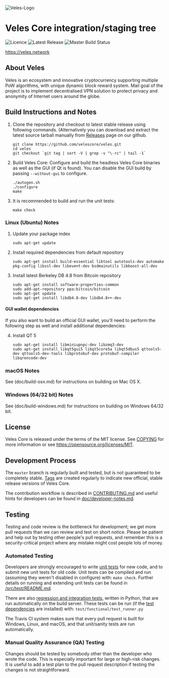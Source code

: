 ![Veles-Logo](https://i.imgur.com/OP0aW7y.jpg?3)

Veles Core integration/staging tree
======================================
![Licence](https://img.shields.io/github/license/velescore/veles.svg?style=for-the-badge)   ![Latest Release](https://img.shields.io/github/release/velescore/veles.svg?style=for-the-badge) ![Master Build Status](https://img.shields.io/travis/com/velescore/veles/master.svg?style=for-the-badge)

https://veles.network

About Veles
------------
Veles is an ecosystem and innovative cryptocurrency supporting multiple PoW algorithms, with unique dynamic block reward system. Mail goal of the project is to implement decentralised VPN solution to protect privacy and anonymity of Internet users around the globe.


Build Instructions and Notes
-----------------------------
1.  Clone the repository and checkout to latest stable release using following commands. (Alternatively you can download and extract the latest source tarball manually from [Releases](https://github.com/velescore/veles/releases) page on our github.

        git clone https://github.com/velescore/veles.git
        cd veles
        git checkout `git tag | sort -V | grep -v "\-rc" | tail -1`

2.  Build Veles Core:
    Configure and build the headless Veles Core binaries as well as the GUI (if Qt is found).
    You can disable the GUI build by passing `--without-gui` to configure.
        
        ./autogen.sh
        ./configure
        make

3.  It is recommended to build and run the unit tests:

        make check
        
### Linux (Ubuntu) Notes
1.  Update your package index

        sudo apt-get update

2.  Install required dependencies from default repository

        sudo apt-get install build-essential libtool autotools-dev automake pkg-config libssl-dev libevent-dev bsdmainutils libboost-all-dev

3.  Install latest Berkeley DB 4.8 from Bitcoin repository

        sudo apt-get install software-properties-common
        sudo add-apt-repository ppa:bitcoin/bitcoin
        sudo apt-get update
        sudo apt-get install libdb4.8-dev libdb4.8++-dev

#### GUI wallet dependencies
If you also want to build an official GUI wallet, you'll need to perform the following step as well and install additional dependencies:

4.  Install QT 5

        sudo apt-get install libminiupnpc-dev libzmq3-dev
        sudo apt-get install libqt5gui5 libqt5core5a libqt5dbus5 qttools5-dev qttools5-dev-tools libprotobuf-dev protobuf-compiler libqrencode-dev



### macOS Notes
See (doc/build-osx.md) for instructions on building on Mac OS X.

### Windows (64/32 bit) Notes
See (doc/build-windows.md) for instructions on building on Windows 64/32 bit.


License
-------

Veles Core is released under the terms of the MIT license. See [COPYING](COPYING) for more
information or see https://opensource.org/licenses/MIT.

Development Process
-------------------

The `master` branch is regularly built and tested, but is not guaranteed to be
completely stable. [Tags](https://github.com/velescore/veles/tags) are created
regularly to indicate new official, stable release versions of Veles Core.

The contribution workflow is described in [CONTRIBUTING.md](CONTRIBUTING.md)
and useful hints for developers can be found in [doc/developer-notes.md](doc/developer-notes.md).

Testing
-------

Testing and code review is the bottleneck for development; we get more pull
requests than we can review and test on short notice. Please be patient and help out by testing
other people's pull requests, and remember this is a security-critical project where any mistake might cost people
lots of money.

### Automated Testing

Developers are strongly encouraged to write [unit tests](src/test/README.md) for new code, and to
submit new unit tests for old code. Unit tests can be compiled and run
(assuming they weren't disabled in configure) with: `make check`. Further details on running
and extending unit tests can be found in [/src/test/README.md](/src/test/README.md).

There are also [regression and integration tests](/test), written
in Python, that are run automatically on the build server.
These tests can be run (if the [test dependencies](/test) are installed) with: `test/functional/test_runner.py`

The Travis CI system makes sure that every pull request is built for Windows, Linux, and macOS, and that unit/sanity tests are run automatically.

### Manual Quality Assurance (QA) Testing

Changes should be tested by somebody other than the developer who wrote the
code. This is especially important for large or high-risk changes. It is useful
to add a test plan to the pull request description if testing the changes is
not straightforward.

